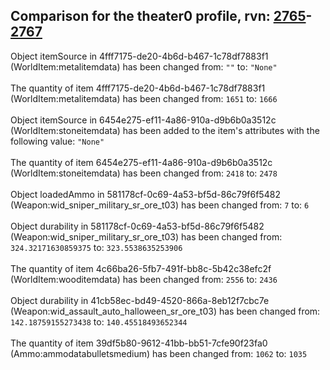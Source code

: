 ## Comparison for the theater0 profile, rvn: [2765](https://github.com/PRO100KatYT/FortniteProfileRevisions/tree/main/profiles/theater0/2765%20theater0.json)-[2767](https://github.com/PRO100KatYT/FortniteProfileRevisions/tree/main/profiles/theater0/2767%20theater0.json)

Object itemSource in 4fff7175-de20-4b6d-b467-1c78df7883f1 (WorldItem:metalitemdata) has been changed from: `""` to: `"None"`
<br><br>
The quantity of item 4fff7175-de20-4b6d-b467-1c78df7883f1 (WorldItem:metalitemdata) has been changed from: `1651` to: `1666`
<br><br>
Object itemSource in 6454e275-ef11-4a86-910a-d9b6b0a3512c (WorldItem:stoneitemdata) has been added to the item's attributes with the following value: `"None"`
<br><br>
The quantity of item 6454e275-ef11-4a86-910a-d9b6b0a3512c (WorldItem:stoneitemdata) has been changed from: `2418` to: `2478`
<br><br>
Object loadedAmmo in 581178cf-0c69-4a53-bf5d-86c79f6f5482 (Weapon:wid_sniper_military_sr_ore_t03) has been changed from: `7` to: `6`
<br><br>
Object durability in 581178cf-0c69-4a53-bf5d-86c79f6f5482 (Weapon:wid_sniper_military_sr_ore_t03) has been changed from: `324.32171630859375` to: `323.5538635253906`
<br><br>
The quantity of item 4c66ba26-5fb7-491f-bb8c-5b42c38efc2f (WorldItem:wooditemdata) has been changed from: `2556` to: `2436`
<br><br>
Object durability in 41cb58ec-bd49-4520-866a-8eb12f7cbc7e (Weapon:wid_assault_auto_halloween_sr_ore_t03) has been changed from: `142.18759155273438` to: `140.45518493652344`
<br><br>
The quantity of item 39df5b80-9612-41bb-bb51-7cfe90f23fa0 (Ammo:ammodatabulletsmedium) has been changed from: `1062` to: `1035`
<br><br>
